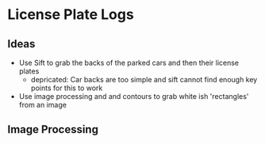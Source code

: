 # License Plate Logs

## Ideas

- Use Sift to grab the backs of the parked cars and then their license plates
  - depricated: Car backs are too simple and sift cannot find enough key points for this to work 
- Use image processing and and contours to grab white ish 'rectangles' from an image

## Image Processing

